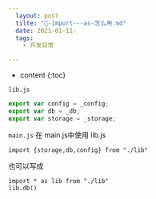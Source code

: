 ```yaml
---
  layout: post
  tilte: "🏀-import---as-怎么用.md"
  date: 2021-01-11-
  tags: 
    - 开发日常

---
```



* content
{:toc}


`lib.js`
```js
export var config = _config;
export var db = _db;
export var storage = _storage;

```
`main.js`
在 main.js中使用 lib.js
```
import {storage,db,config} from "./lib"
```

也可以写成

```
import * as lib from "./lib"
lib.db()
```
